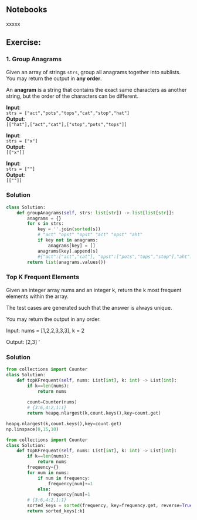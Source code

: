 

## Notebooks
xxxxx

## Exercise:

### 1. Group Anagrams

Given an array of strings `strs`, group all anagrams together into sublists. You may return the output in **any order**.

An **anagram** is a string that contains the exact same characters as another string, but the order of the characters can be different.

**Input**:  
`strs = ["act","pots","tops","cat","stop","hat"]`  
**Output**:  
`[["hat"],["act","cat"],["stop","pots","tops"]]`

**Input**:  
`strs = ["x"]`  
**Output**:  
`[["x"]]`

**Input**:  
`strs = [""]`  
**Output**:  
`[[""]]`

### Solution
```python
class Solution:
    def groupAnagrams(self, strs: list[str]) -> list[list[str]]:
        anagrams = {}
        for s in strs:
            key = ''.join(sorted(s))  
            # "act" "opst" "opst" "act" "opst" "aht"
            if key not in anagrams:
                anagrams[key] = []
            anagrams[key].append(s)
            #{"act":["act","cat"], "opst":["pots","tops","stop"],"aht":["hat"]}
        return list(anagrams.values())
```




### Top K Frequent Elements

Given an integer array nums and an integer k, return the k most frequent elements within the array.

The test cases are generated such that the answer is always unique.

You may return the output in any order.


Input: nums = [1,2,2,3,3,3], k = 2

Output: [2,3]
'

### Solution

```Python
from collections import Counter
class Solution:
    def topKFrequent(self, nums: List[int], k: int) -> List[int]: 
        if k==len(nums):
            return nums
        
        count=Counter(nums)
        # {3:6,4:2,1:1}
        return heapq.nlargest(k,count.keys(),key=count.get)

heapq.nlargest(k,count.keys(),key=count.get)
np.linspace(0,15,10)

from collections import Counter
class Solution:
    def topKFrequent(self, nums: List[int], k: int) -> List[int]: 
        if k==len(nums):
            return nums
        frequency={}
        for num in nums:
            if num in frequency:
                frequency[num]+=1
            else:
                frequency[num]=1
        # {3:6,4:2,1:1}
        sorted_keys = sorted(frequency, key=frequency.get, reverse=True)
        return sorted_keys[:k]
```